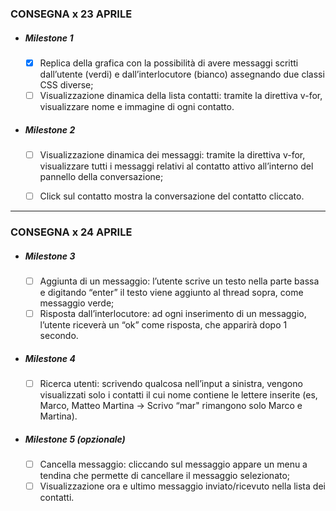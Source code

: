 ### CONSEGNA x 23 APRILE

- ##### Milestone 1
  - [x] Replica della grafica con la possibilità di avere messaggi scritti dall’utente (verdi) e dall’interlocutore (bianco) assegnando due classi CSS diverse;
  - [ ] Visualizzazione dinamica della lista contatti: tramite la direttiva v-for, visualizzare nome e immagine di ogni contatto.
- ##### Milestone 2
  - [ ] Visualizzazione dinamica dei messaggi: tramite la direttiva v-for, visualizzare tutti i messaggi relativi al contatto attivo all’interno del pannello della conversazione;
  - [ ] Click sul contatto mostra la conversazione del contatto cliccato.


---

### CONSEGNA x 24 APRILE

- ##### Milestone 3
  - [ ] Aggiunta di un messaggio: l’utente scrive un testo nella parte bassa e digitando “enter” il testo viene aggiunto al thread sopra, come messaggio verde;
  - [ ] Risposta dall’interlocutore: ad ogni inserimento di un messaggio, l’utente riceverà un “ok” come risposta, che apparirà dopo 1 secondo.

- ##### Milestone 4
  - [ ] Ricerca utenti: scrivendo qualcosa nell’input a sinistra, vengono visualizzati solo i contatti il cui nome contiene le lettere inserite (es, Marco, Matteo Martina -> Scrivo “mar" rimangono solo Marco e Martina).

- ##### Milestone 5 (opzionale)
  - [ ] Cancella messaggio: cliccando sul messaggio appare un menu a tendina che permette di cancellare il messaggio selezionato;
  - [ ] Visualizzazione ora e ultimo messaggio inviato/ricevuto nella lista dei contatti.
